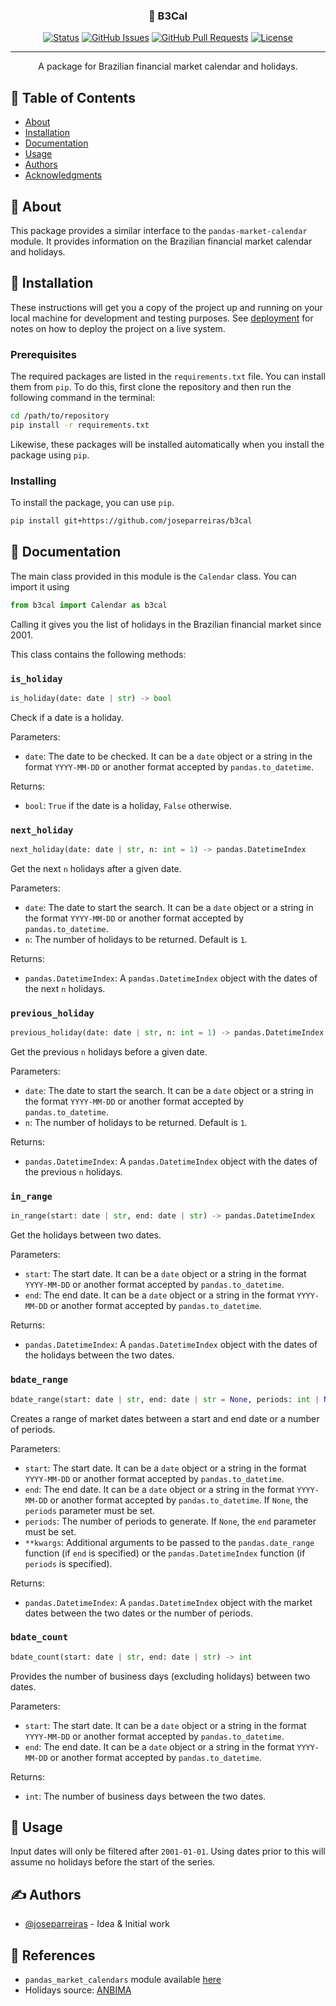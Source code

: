 

<h3 align="center">📅 B3Cal</h3>

<div align="center">

[![Status](https://img.shields.io/badge/status-active-success.svg)]()
[![GitHub Issues](https://img.shields.io/github/issues/joseparreiras/b3cal.svg)](https://github.com/joseparreiras/b3cal/issues)
[![GitHub Pull Requests](https://img.shields.io/github/issues-pr/joseparreiras/b3cal.svg)](https://github.com/joseparreiras/b3cal/pulls)
[![License](https://img.shields.io/badge/license-MIT-blue.svg)](/LICENSE)

</div>

---

<p align="center"> A package for Brazilian financial market calendar and holidays. 
<br>
</p>

## 📝 Table of Contents

- [About](#about)
- [Installation](#install)
- [Documentation](#doc)
- [Usage](#usage)
- [Authors](#authors)
- [Acknowledgments](#acknowledgement)

## 🧐 About <a name = "about"></a>

This package provides a similar interface to the `pandas-market-calendar` module. It provides information on the Brazilian financial market calendar and holidays.

## 🚀 Installation <a name = "install"></a>

These instructions will get you a copy of the project up and running on your local machine for development and testing purposes. See [deployment](#deployment) for notes on how to deploy the project on a live system.

### Prerequisites

The required packages are listed in the `requirements.txt` file. You can install them from `pip`. To do this, first clone the repository and then run the following command in the terminal:

```bash
cd /path/to/repository
pip install -r requirements.txt
```

Likewise, these packages will be installed automatically when you install the package using `pip`.

### Installing

To install the package, you can use `pip`.

```bash
pip install git+https://github.com/joseparreiras/b3cal
```

## 🔧 Documentation <a name = "doc"></a>

The main class provided in this module is the `Calendar` class. You can import it using

```python
from b3cal import Calendar as b3cal
```

Calling it gives you the list of holidays in the Brazilian financial market since 2001.

This class contains the following methods:

### `is_holiday`

```python
is_holiday(date: date | str) -> bool
```

Check if a date is a holiday.

Parameters:

- `date`: The date to be checked. It can be a `date` object or a string in the format `YYYY-MM-DD` or another format accepted by `pandas.to_datetime`.

Returns:

- `bool`: `True` if the date is a holiday, `False` otherwise.

### `next_holiday`

```python
next_holiday(date: date | str, n: int = 1) -> pandas.DatetimeIndex
```

Get the next `n` holidays after a given date.

Parameters:

- `date`: The date to start the search. It can be a `date` object or a string in the format `YYYY-MM-DD` or another format accepted by `pandas.to_datetime`.
- `n`: The number of holidays to be returned. Default is `1`.

Returns:

- `pandas.DatetimeIndex`: A `pandas.DatetimeIndex` object with the dates of the next `n` holidays.

### `previous_holiday`

```python
previous_holiday(date: date | str, n: int = 1) -> pandas.DatetimeIndex
```

Get the previous `n` holidays before a given date.

Parameters:

- `date`: The date to start the search. It can be a `date` object or a string in the format `YYYY-MM-DD` or another format accepted by `pandas.to_datetime`.
- `n`: The number of holidays to be returned. Default is `1`.

Returns:

- `pandas.DatetimeIndex`: A `pandas.DatetimeIndex` object with the dates of the previous `n` holidays.

### `in_range`

```python
in_range(start: date | str, end: date | str) -> pandas.DatetimeIndex
```

Get the holidays between two dates.

Parameters:

- `start`: The start date. It can be a `date` object or a string in the format `YYYY-MM-DD` or another format accepted by `pandas.to_datetime`.
- `end`: The end date. It can be a `date` object or a string in the format `YYYY-MM-DD` or another format accepted by `pandas.to_datetime`.

Returns:

- `pandas.DatetimeIndex`: A `pandas.DatetimeIndex` object with the dates of the holidays between the two dates.

### `bdate_range`

```python
bdate_range(start: date | str, end: date | str = None, periods: int | None = None, **kwargs) -> pandas.DatetimeIndex
```

Creates a range of market dates between a start and end date or a number of periods.

Parameters:

- `start`: The start date. It can be a `date` object or a string in the format `YYYY-MM-DD` or another format accepted by `pandas.to_datetime`.
- `end`: The end date. It can be a `date` object or a string in the format `YYYY-MM-DD` or another format accepted by `pandas.to_datetime`. If `None`, the `periods` parameter must be set.
- `periods`: The number of periods to generate. If `None`, the `end` parameter must be set.
- `**kwargs`: Additional arguments to be passed to the `pandas.date_range` function (if `end` is specified) or the `pandas.DatetimeIndex` function (if `periods` is specified).

Returns:

- `pandas.DatetimeIndex`: A `pandas.DatetimeIndex` object with the market dates between the two dates or the number of periods.

### `bdate_count`

```python
bdate_count(start: date | str, end: date | str) -> int
```

Provides the number of business days (excluding holidays) between two dates.


Parameters:

- `start`: The start date. It can be a `date` object or a string in the format `YYYY-MM-DD` or another format accepted by `pandas.to_datetime`.
- `end`: The end date. It can be a `date` object or a string in the format `YYYY-MM-DD` or another format accepted by `pandas.to_datetime`.

Returns:
- `int`: The number of business days between the two dates.

## 🎈 Usage <a name="usage"></a>

Input dates will only be filtered after `2001-01-01`. Using dates prior to this will assume no holidays before the start of the series.

## ✍️ Authors <a name = "authors"></a>

- [@joseparreiras](https://github.com/joseparreiras) - Idea & Initial work

## 🎉 References <a name = "acknowledgement"></a>

- `pandas_market_calendars` module available [here](https://pypi.org/project/pandas-market-calendars/)
- Holidays source: [ANBIMA](https://www.anbima.com.br/feriados/)